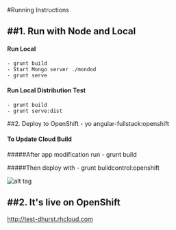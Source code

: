 #Running Instructions
   
##1. Run with Node and Local
----------------------------


#### Run Local
    - grunt build 
    - Start Mongo server ./mondod
    - grunt serve

#### Run Local Distribution Test
    - grunt build
    - grunt serve:dist

##2. Deploy to OpenShift
    - yo angular-fullstack:openshift

#### To Update Cloud Build
    
#####After app modification run
    - grunt build

#####Then deploy with
    - grunt buildcontrol:openshift

![alt tag](https://raw.github.com/darrenhurst/contactsapp/master/screen.png)


##2. It's live on OpenShift
-------------------------------
http://test-dhurst.rhcloud.com